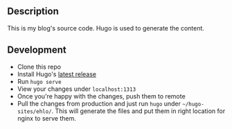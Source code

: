 ## Description

This is my blog's source code. Hugo is used to generate the content.

## Development

- Clone this repo
- Install Hugo's [latest release](https://github.com/gohugoio/hugo/releases)
- Run `hugo serve`
- View your changes under `localhost:1313`
- Once you're happy with the changes, push them to remote
- Pull the changes from production and just run `hugo` under `~/hugo-sites/ehlo/`. This will generate the files
and put them in right location for nginx to serve them.
